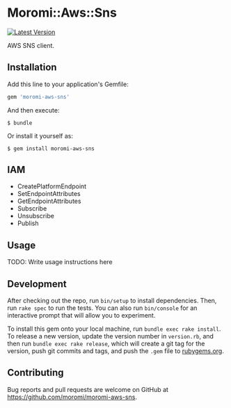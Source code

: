 # Moromi::Aws::Sns

[![Latest Version](https://img.shields.io/gem/v/moromi-aws-sns.svg)](http://rubygems.org/gems/moromi-aws-sns)

AWS SNS client.

## Installation

Add this line to your application's Gemfile:

```ruby
gem 'moromi-aws-sns'
```

And then execute:

    $ bundle

Or install it yourself as:

    $ gem install moromi-aws-sns

## IAM

- CreatePlatformEndpoint
- SetEndpointAttributes
- GetEndpointAttributes
- Subscribe
- Unsubscribe
- Publish


## Usage

TODO: Write usage instructions here

## Development

After checking out the repo, run `bin/setup` to install dependencies. Then, run `rake spec` to run the tests. You can also run `bin/console` for an interactive prompt that will allow you to experiment.

To install this gem onto your local machine, run `bundle exec rake install`. To release a new version, update the version number in `version.rb`, and then run `bundle exec rake release`, which will create a git tag for the version, push git commits and tags, and push the `.gem` file to [rubygems.org](https://rubygems.org).

## Contributing

Bug reports and pull requests are welcome on GitHub at https://github.com/moromi/moromi-aws-sns.


